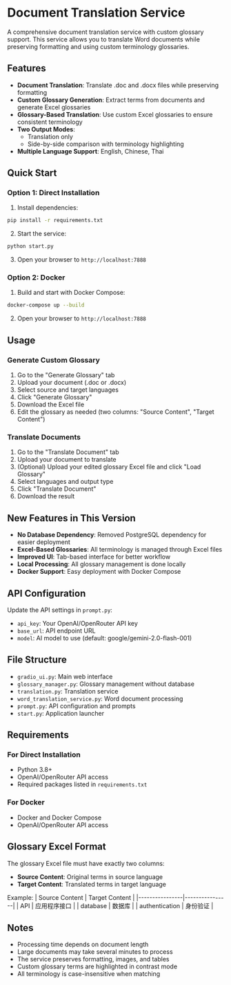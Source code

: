 # Document Translation Service

A comprehensive document translation service with custom glossary support. This service allows you to translate Word documents while preserving formatting and using custom terminology glossaries.

## Features

- **Document Translation**: Translate .doc and .docx files while preserving formatting
- **Custom Glossary Generation**: Extract terms from documents and generate Excel glossaries
- **Glossary-Based Translation**: Use custom Excel glossaries to ensure consistent terminology
- **Two Output Modes**: 
  - Translation only
  - Side-by-side comparison with terminology highlighting
- **Multiple Language Support**: English, Chinese, Thai

## Quick Start

### Option 1: Direct Installation

1. Install dependencies:
```bash
pip install -r requirements.txt
```

2. Start the service:
```bash
python start.py
```

3. Open your browser to `http://localhost:7888`

### Option 2: Docker

1. Build and start with Docker Compose:
```bash
docker-compose up --build
```

2. Open your browser to `http://localhost:7888`

## Usage

### Generate Custom Glossary

1. Go to the "Generate Glossary" tab
2. Upload your document (.doc or .docx)
3. Select source and target languages
4. Click "Generate Glossary"
5. Download the Excel file
6. Edit the glossary as needed (two columns: "Source Content", "Target Content")

### Translate Documents

1. Go to the "Translate Document" tab
2. Upload your document to translate
3. (Optional) Upload your edited glossary Excel file and click "Load Glossary"
4. Select languages and output type
5. Click "Translate Document"
6. Download the result

## New Features in This Version

- **No Database Dependency**: Removed PostgreSQL dependency for easier deployment
- **Excel-Based Glossaries**: All terminology is managed through Excel files
- **Improved UI**: Tab-based interface for better workflow
- **Local Processing**: All glossary management is done locally
- **Docker Support**: Easy deployment with Docker Compose

## API Configuration

Update the API settings in `prompt.py`:
- `api_key`: Your OpenAI/OpenRouter API key
- `base_url`: API endpoint URL
- `model`: AI model to use (default: google/gemini-2.0-flash-001)

## File Structure

- `gradio_ui.py`: Main web interface
- `glossary_manager.py`: Glossary management without database
- `translation.py`: Translation service
- `word_translation_service.py`: Word document processing
- `prompt.py`: API configuration and prompts
- `start.py`: Application launcher

## Requirements

### For Direct Installation
- Python 3.8+
- OpenAI/OpenRouter API access
- Required packages listed in `requirements.txt`

### For Docker
- Docker and Docker Compose
- OpenAI/OpenRouter API access

## Glossary Excel Format

The glossary Excel file must have exactly two columns:
- **Source Content**: Original terms in source language
- **Target Content**: Translated terms in target language

Example:
| Source Content | Target Content |
|----------------|----------------|
| API            | 应用程序接口      |
| database       | 数据库          |
| authentication | 身份验证        |

## Notes

- Processing time depends on document length
- Large documents may take several minutes to process
- The service preserves formatting, images, and tables
- Custom glossary terms are highlighted in contrast mode
- All terminology is case-insensitive when matching
